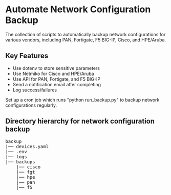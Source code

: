 # Automate Network Configuration Backup
The collection of scripts to automatically backup network configurations for various vendors, 
including PAN, Fortigate, F5 BIG-IP, Cisco, and HPE/Aruba.
## Key Features
  - Use dotenv to store sensitive parameters
  - Use Netmiko for Cisco and HPE/Aruba
  - Use API for PAN, Fortigate, and F5 BIG-IP
  - Send a notification email after completing
  - Log success/failures

Set up a cron job which runs "python run_backup.py" to backup network configurations regularly.

## Directory hierarchy for network configuration backup
<pre>
backup
|── devices.yaml
|── .env
|── logs
|── backups
    |── cisco
    |── fgt
    |── hpe
    |── pan
    |── f5
</pre>
